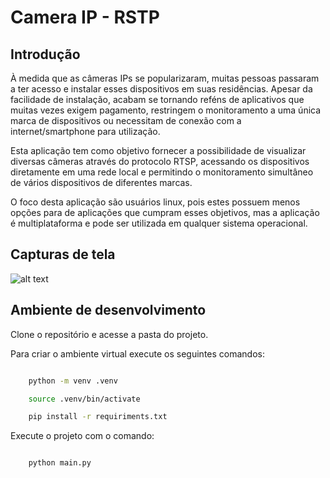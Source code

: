 # Camera IP - RSTP

## Introdução

À medida que as câmeras IPs se popularizaram, muitas pessoas passaram a ter acesso e instalar esses dispositivos em suas residências. Apesar da facilidade de instalação, acabam se tornando reféns de aplicativos que muitas vezes exigem pagamento, restringem o monitoramento a uma única marca de dispositivos ou necessitam de conexão com a internet/smartphone para utilização.

Esta aplicação tem como objetivo fornecer a possibilidade de visualizar diversas câmeras através do protocolo RTSP, acessando os dispositivos diretamente em uma rede local e permitindo o monitoramento simultâneo de vários dispositivos de diferentes marcas.

O foco desta aplicação são usuários linux, pois estes possuem menos opções para de aplicações que cumpram esses objetivos, mas a aplicação é multiplataforma  e pode ser utilizada em qualquer sistema operacional.


## Capturas de tela

![alt text](image.png)



## Ambiente de desenvolvimento

Clone o repositório e acesse a pasta do projeto.

Para criar o ambiente virtual execute os seguintes comandos:

```sh

    python -m venv .venv

    source .venv/bin/activate

    pip install -r requiriments.txt

```

Execute o projeto com o comando:

```sh

    python main.py

```